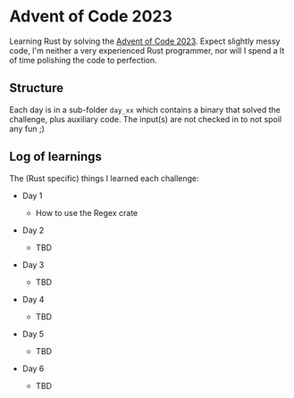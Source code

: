 # Advent of Code 2023

Learning Rust by solving the [Advent of Code 2023](https://adventofcode.com/2023). Expect slightly messy code, I'm neither a very 
experienced Rust programmer, nor will I spend a lt of time polishing the code to perfection.


## Structure

Each day is in a sub-folder `day_xx` which contains a binary that solved the challenge, plus auxiliary code. 
The input(s) are not checked in to not spoil any fun ;) 

## Log of learnings

The (Rust specific) things I learned each challenge:

- Day 1
  - How to use the Regex crate

- Day 2
  - TBD

- Day 3
  - TBD

- Day 4
  - TBD

- Day 5
  - TBD

- Day 6
  - TBD 